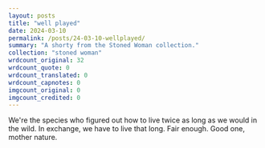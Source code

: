 ```yaml
---
layout: posts
title: "well played"
date: 2024-03-10
permalink: /posts/24-03-10-wellplayed/
summary: "A shorty from the Stoned Woman collection."
collection: "stoned woman"
wrdcount_original: 32
wrdcount_quote: 0
wrdcount_translated: 0
wrdcount_capnotes: 0
imgcount_original: 0
imgcount_credited: 0
---
```

We're the species who figured out how to live twice as long as we would in the wild. In exchange, we have to live that long. Fair enough. Good one, mother nature.
